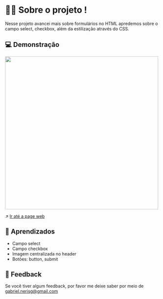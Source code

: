 # 🧑‍💻 Sobre o projeto !

Nesse projeto avancei mais sobre formulários no HTML apredemos sobre o campo select, checkbox, além da estilização através do CSS.

## 💻 Demonstração

<div> <img src="https://user-images.githubusercontent.com/87450820/179580277-4c1e0ebc-3153-470c-9267-d749b582abfb.png" width="500px" /> </div>

↗️ <a href="https://gabriel-neriss.github.io/FormAvancado/">Ir até a page web </a>

## 🧠 Aprendizados

- Campo select
- Campo checkbox
- Imagem centralizada no header
- Botões: button, submit

## 👀 Feedback

Se você tiver algum feedback, por favor me deixe saber por meio de gabriel.nerisg@gmail.com
